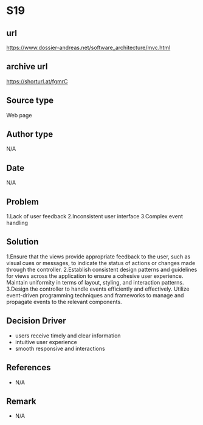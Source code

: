# S19

## url
https://www.dossier-andreas.net/software_architecture/mvc.html

## archive url
https://shorturl.at/fgmrC

## Source type
Web page

## Author type
N/A

## Date
N/A

## Problem
1.Lack of user feedback
2.Inconsistent user interface
3.Complex event handling

## Solution 
1.Ensure that the views provide appropriate feedback to the user, such as visual cues or messages, to indicate the status of actions or changes made through the controller.
2.Establish consistent design patterns and guidelines for views across the application to ensure a cohesive user experience. Maintain uniformity in terms of layout, styling, and interaction patterns.
3.Design the controller to handle events efficiently and effectively. Utilize event-driven programming techniques and frameworks to manage and propagate events to the relevant components.

## Decision Driver
- users receive timely and clear information
- intuitive user experience
- smooth responsive and interactions

## References 
- N/A   

## Remark
- N/A